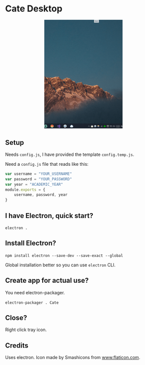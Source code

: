 # Cate Desktop

<style>
    .screencap {
        width: 50% !important;
        margin-left: 25% !important;
    }
</style>
<img src="./img/screencap.gif" width="50%" class="screencap" alt="Cate Desktop Preview">

## Setup

Needs `config.js`, I have provided the template `config.temp.js`. 

Need a `config.js` file that reads like this:

``` js
var username = "YOUR_USERNAME"
var password = "YOUR_PASSWORD"
var year = "ACADEMIC_YEAR"
module.exports = {
    username, password, year
}
```

## I have Electron, quick start?

`electron .`

## Install Electron?

`npm install electron --save-dev --save-exact --global`

Global installation better so you can use `electron` CLI.

## Create app for actual use?

You need electron-packager.

`electron-packager . Cate`

## Close?

Right click tray icon.

## Credits

Uses electron. Icon made by Smashicons from www.flaticon.com.
